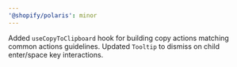 ```yaml
---
'@shopify/polaris': minor
---
```


Added `useCopyToClipboard` hook for building copy actions matching common actions guidelines. Updated `Tooltip` to dismiss on child enter/space key interactions.
